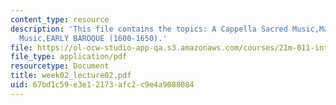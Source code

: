 ```yaml
---
content_type: resource
description: 'This file contains the topics: A Cappella Sacred Music,Madrigal,Instrumental
  Music,EARLY BAROQUE (1600-1650).'
file: https://ol-ocw-studio-app-qa.s3.amazonaws.com/courses/21m-011-introduction-to-western-music-spring-2006/67bd1c59e3e12173afc2c9e4a9088084_week02_lecture02.pdf
file_type: application/pdf
resourcetype: Document
title: week02_lecture02.pdf
uid: 67bd1c59-e3e1-2173-afc2-c9e4a9088084
---
```

